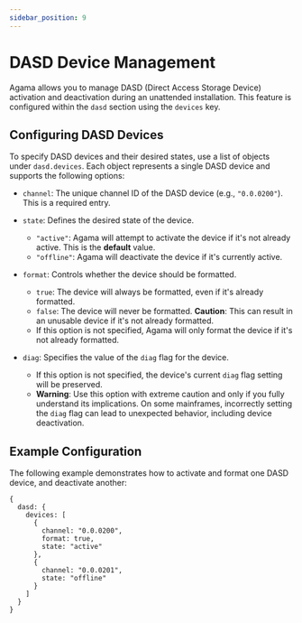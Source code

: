 ```yaml
---
sidebar_position: 9
---
```


# DASD Device Management

Agama allows you to manage DASD (Direct Access Storage Device) activation and deactivation during an unattended installation. This feature is configured within the `dasd` section using the `devices` key.

## Configuring DASD Devices

To specify DASD devices and their desired states, use a list of objects under `dasd.devices`. Each object represents a single DASD device and supports the following options:

  * `channel`: The unique channel ID of the DASD device (e.g., `"0.0.0200"`). This is a required entry.

  * `state`: Defines the desired state of the device.

      * `"active"`: Agama will attempt to activate the device if it's not already active. This is the **default** value.
      * `"offline"`: Agama will deactivate the device if it's currently active.

  * `format`: Controls whether the device should be formatted.

      * `true`: The device will always be formatted, even if it's already formatted.
      * `false`: The device will never be formatted. **Caution**: This can result in an unusable device if it's not already formatted.
      * If this option is not specified, Agama will only format the device if it's not already formatted.

  * `diag`: Specifies the value of the `diag` flag for the device.

      * If this option is not specified, the device's current `diag` flag setting will be preserved.
      * **Warning**: Use this option with extreme caution and only if you fully understand its implications. On some mainframes, incorrectly setting the `diag` flag can lead to unexpected behavior, including device deactivation.

## Example Configuration

The following example demonstrates how to activate and format one DASD device, and deactivate another:

```jsonnet
{
  dasd: {
    devices: [
      {
        channel: "0.0.0200",
        format: true,
        state: "active"
      },
      {
        channel: "0.0.0201",
        state: "offline"
      }
    ]
  }
}
```
